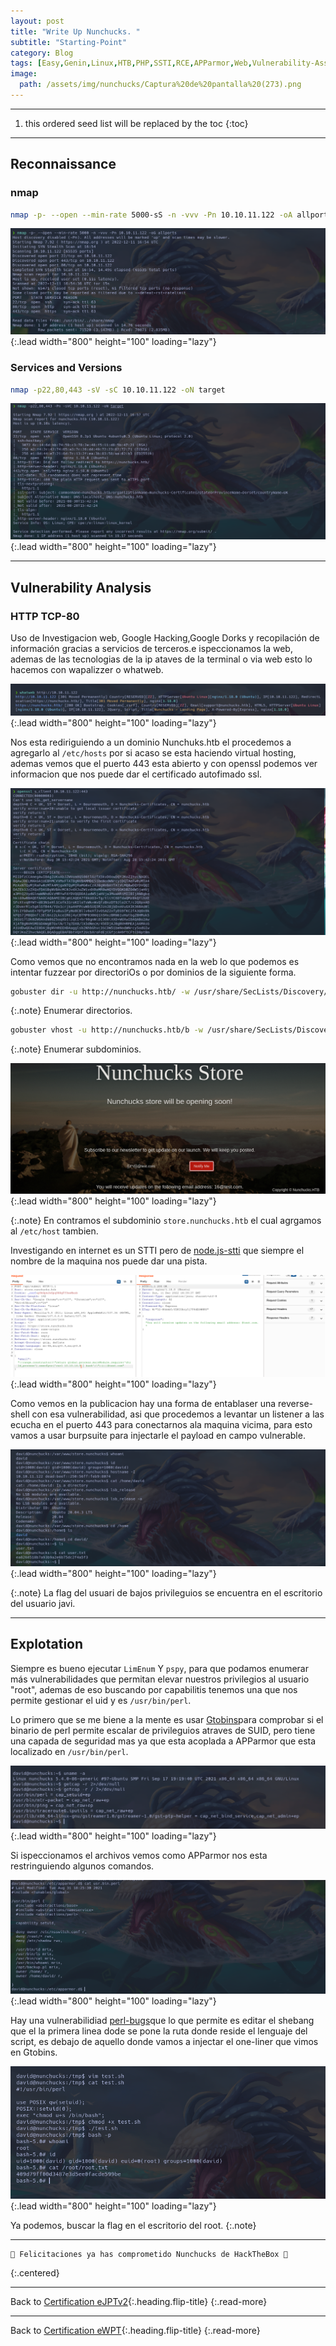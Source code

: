 ```yaml
---
layout: post
title: "Write Up Nunchucks. "
subtitle: "Starting-Point"
category: Blog
tags: [Easy,Genin,Linux,HTB,PHP,SSTI,RCE,APParmor,Web,Vulnerability-Assessment,Injection,Common-Security-Controls,NodeJS,Web-Site-Structure-Discovery,SUID,Misconfiguration,SSTI,eJPTv2,eWPT] 
image:
  path: /assets/img/nunchucks/Captura%20de%20pantalla%20(273).png
---
```


***
<!--more-->

1. this ordered seed list will be replaced by the toc
{:toc}

***

## Reconnaissance


### nmap


```bash
nmap -p- --open --min-rate 5000-sS -n -vvv -Pn 10.10.11.122 -oA allports
```



![list](/assets/img/nunchucks/A-2022-12-11-11-54-53.png){:.lead width="800" height="100" loading="lazy"}


### Services and Versions


```bash
nmap -p22,80,443 -sV -sC 10.10.11.122 -oN target
```


![list](/assets/img/nunchucks/NUNCHUCKS%20(2).png){:.lead width="800" height="100" loading="lazy"}


***

## Vulnerability Analysis


### HTTP TCP-80


Uso de Investigacion web, Google Hacking,Google Dorks y recopilación de información gracias a servicios de terceros.e ispeccionamos la web, ademas de las tecnologias de la ip ataves de la terminal o via  web esto lo hacemos con wapalizzer o whatweb.


![list](/assets/img/nunchucks/NUNCHUCKS%20(3).png){:.lead width="800" height="100" loading="lazy"}


Nos esta rediriguiendo a un dominio Nunchuks.htb el procedemos a agregarlo al `/etc/hosts` por si acaso se esta haciendo virtual hosting, ademas vemos que el puerto 443 esta abierto y con openssl podemos ver informacion que nos puede dar el certificado autofimado ssl.


![list](/assets/img/nunchucks/A-2022-12-11-12-43-44.png){:.lead width="800" height="100" loading="lazy"}


Como vemos que no encontramos nada en la web lo que podemos es intentar fuzzear por directoriOs o por dominios de la siguiente forma.


```bash
gobuster dir -u http://nunchucks.htb/ -w /usr/share/SecLists/Discovery/Web-Content/directory-list-2.3-medium.txt -t 200
```


{:.note}
Enumerar directorios.


```bash
gobuster vhost -u http://nunchucks.htb/b -w /usr/share/SecLists/Discovery/DNS/subdomains-top1million-5000.txt -t 200 
```


{:.note}
Enumerar subdominios.


![list](/assets/img/nunchucks/A-2022-12-11-12-55-58.png){:.lead width="800" height="100" loading="lazy"}


{:.note}
En contramos el subdominio `store.nunchucks.htb` el cual agrgamos al `/etc/host` tambien.


Investigando en internet es un STTI pero de [node.js-stti] que siempre el nombre de la maquina nos puede dar una pista.


[node.js-stti]:(https://disse.cting.org/2016/08/02/2016-08-02-sandbox-break-out-nunjucks-template-engine)


![list](/assets/img/nunchucks/A-2022-12-11-13-40-29.png){:.lead width="800" height="100" loading="lazy"}


Como vemos en la publicacion hay una forma de entablaser una reverse-shell con esa vulnerabilidad, asi que procedemos a levantar un listener a las ecucha en el puerto 443 para conectarnos ala maquina vicima, para esto vamos a usar burpsuite para injectarle el payload en campo vulnerable.


![list](/assets/img/nunchucks/A-2022-12-13-21-36-15.png){:.lead width="800" height="100" loading="lazy"}


{:.note}
La flag del usuari de bajos privileguios se encuentra en el escritorio del usuario javi.


***
## Explotation


Siempre es bueno ejecutar `LimEnum` Y `pspy`, para que podamos enumerar más vulnerabilidades que permitan elevar nuestros privilegios al usuario "root", ademas de eso buscando por capabilitis tenemos una que nos permite gestionar el uid y es `/usr/bin/perl`.


Lo primero que se me biene a la mente es usar [Gtobins]para comprobar si el binario de perl permite escalar de privileguios atraves de SUID, pero tiene una capada de seguridad mas ya que esta acoplada a APParmor que esta localizado en `/usr/bin/perl`.


![list](/assets/img/nunchucks/A-2022-12-13-21-40-22.png){:.lead width="800" height="100" loading="lazy"}


[Gtobins]:(https://gtfobins.github.io/gtfobins/knife/#sudo)


Si ispeccionamos el archivos vemos como APParmor nos esta restringuiendo algunos comandos.


![list](/assets/img/nunchucks/A-2022-12-13-21-52-51.png){:.lead width="800" height="100" loading="lazy"}


Hay una vulnerabilidiad [perl-bugs]que lo que permite es editar el shebang que el la primera linea dode se pone la ruta donde reside el lenguaje del script, es debajo de aquello donde vamos a injectar el one-liner que vimos en Gtobins.


![list](/assets/img/nunchucks/A-2022-12-13-22-05-13.png){:.lead width="800" height="100" loading="lazy"}


[perl-bugs]:(https://bugs.launchpad.net/apparmor/+bug/1911431)


Ya podemos, buscar la flag en el escritorio del root.
{:.note}


***

```shell
🎉 Felicitaciones ya has comprometido Nunchucks de HackTheBox 🎉
```
{:.centered}
***

Back to [Certification eJPTv2](2023-07-03-Road-to-eJPTv2.md){:.heading.flip-title}
{:.read-more}

***
Back to [Certification eWPT](){:.heading.flip-title}
{:.read-more}